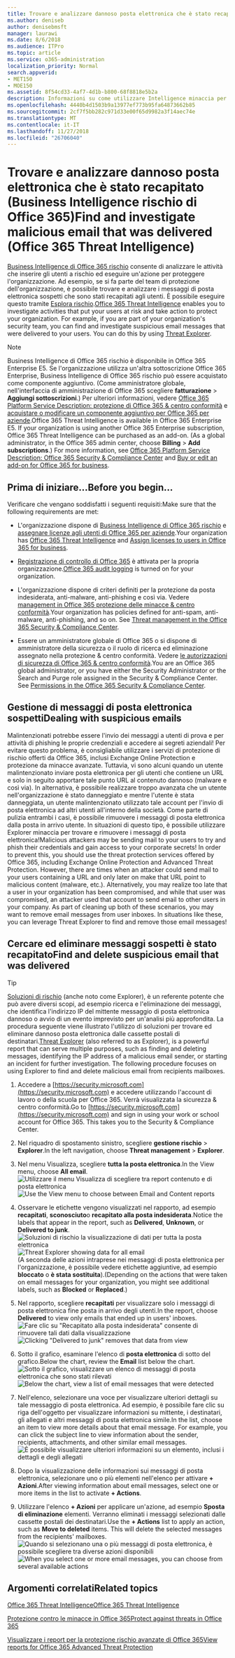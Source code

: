 ```yaml
---
title: Trovare e analizzare dannoso posta elettronica che è stato recapitato (Business Intelligence rischio di Office 365)
ms.author: deniseb
author: denisebmsft
manager: laurawi
ms.date: 8/6/2018
ms.audience: ITPro
ms.topic: article
ms.service: o365-administration
localization_priority: Normal
search.appverid:
- MET150
- MOE150
ms.assetid: 8f54cd33-4af7-4d1b-b800-68f8818e5b2a
description: Informazioni su come utilizzare Intelligence minaccia per trovare e provare a utilizzare e-mail dannoso.
ms.openlocfilehash: 4440b4d1503b9a13977ef773b95fa64873662b85
ms.sourcegitcommit: 2cf7f5bb282c971d33e00f65d9982a3f14aec74e
ms.translationtype: MT
ms.contentlocale: it-IT
ms.lasthandoff: 11/27/2018
ms.locfileid: "26706040"
---
```

# <a name="find-and-investigate-malicious-email-that-was-delivered-office-365-threat-intelligence"></a><span data-ttu-id="32c58-103">Trovare e analizzare dannoso posta elettronica che è stato recapitato (Business Intelligence rischio di Office 365)</span><span class="sxs-lookup"><span data-stu-id="32c58-103">Find and investigate malicious email that was delivered (Office 365 Threat Intelligence)</span></span>

<span data-ttu-id="32c58-p101">[Business Intelligence di Office 365 rischio](office-365-ti.md) consente di analizzare le attività che inserire gli utenti a rischio ed eseguire un'azione per proteggere l'organizzazione. Ad esempio, se si fa parte del team di protezione dell'organizzazione, è possibile trovare e analizzare i messaggi di posta elettronica sospetti che sono stati recapitati agli utenti. È possibile eseguire questo tramite [Esplora rischio](get-started-with-ti.md#threat-explorer).</span><span class="sxs-lookup"><span data-stu-id="32c58-p101">[Office 365 Threat Intelligence](office-365-ti.md) enables you to investigate activities that put your users at risk and take action to protect your organization. For example, if you are part of your organization's security team, you can find and investigate suspicious email messages that were delivered to your users. You can do this by using [Threat Explorer](get-started-with-ti.md#threat-explorer).</span></span>
  
> [!NOTE]
> <span data-ttu-id="32c58-p102">Business Intelligence di Office 365 rischio è disponibile in Office 365 Enterprise E5. Se l'organizzazione utilizza un'altra sottoscrizione Office 365 Enterprise, Business Intelligence di Office 365 rischio può essere acquistato come componente aggiuntivo. (Come amministratore globale, nell'interfaccia di amministrazione di Office 365 scegliere **fatturazione** \> **Aggiungi sottoscrizioni**.) Per ulteriori informazioni, vedere [Office 365 Platform Service Description: protezione di Office 365 &amp; centro conformità](https://technet.microsoft.com/en-us/library/dn933793.aspx) e [acquistare o modificare un componente aggiuntivo per Office 365 per aziende](https://support.office.com/article/4e7b57d6-b93b-457d-aecd-0ea58bff07a6).</span><span class="sxs-lookup"><span data-stu-id="32c58-p102">Office 365 Threat Intelligence is available in Office 365 Enterprise E5. If your organization is using another Office 365 Enterprise subscription, Office 365 Threat Intelligence can be purchased as an add-on. (As a global administrator, in the Office 365 admin center, choose **Billing** \> **Add subscriptions**.) For more information, see [Office 365 Platform Service Description: Office 365 Security &amp; Compliance Center](https://technet.microsoft.com/en-us/library/dn933793.aspx) and [Buy or edit an add-on for Office 365 for business](https://support.office.com/article/4e7b57d6-b93b-457d-aecd-0ea58bff07a6).</span></span> 
  
## <a name="before-you-begin"></a><span data-ttu-id="32c58-110">Prima di iniziare...</span><span class="sxs-lookup"><span data-stu-id="32c58-110">Before you begin...</span></span>

<span data-ttu-id="32c58-111">Verificare che vengano soddisfatti i seguenti requisiti:</span><span class="sxs-lookup"><span data-stu-id="32c58-111">Make sure that the following requirements are met:</span></span>
  
- <span data-ttu-id="32c58-112">L'organizzazione dispone di [Business Intelligence di Office 365 rischio](office-365-ti.md) e [assegnare licenze agli utenti di Office 365 per aziende](https://support.office.com/article/997596b5-4173-4627-b915-36abac6786dc).</span><span class="sxs-lookup"><span data-stu-id="32c58-112">Your organization has [Office 365 Threat Intelligence](office-365-ti.md) and [Assign licenses to users in Office 365 for business](https://support.office.com/article/997596b5-4173-4627-b915-36abac6786dc).</span></span>
    
- <span data-ttu-id="32c58-113">[Registrazione di controllo di Office 365](turn-audit-log-search-on-or-off.md) è attivata per la propria organizzazione.</span><span class="sxs-lookup"><span data-stu-id="32c58-113">[Office 365 audit logging](turn-audit-log-search-on-or-off.md) is turned on for your organization.</span></span> 
    
- <span data-ttu-id="32c58-p103">L'organizzazione dispone di criteri definiti per la protezione da posta indesiderata, anti-malware, anti-phishing e così via. Vedere [management in Office 365 protezione delle minacce &amp; centro conformità](threat-management.md).</span><span class="sxs-lookup"><span data-stu-id="32c58-p103">Your organization has policies defined for anti-spam, anti-malware, anti-phishing, and so on. See [Threat management in the Office 365 Security &amp; Compliance Center](threat-management.md).</span></span>
    
- <span data-ttu-id="32c58-p104">Essere un amministratore globale di Office 365 o si dispone di amministratore della sicurezza o il ruolo di ricerca ed eliminazione assegnato nella protezione &amp; centro conformità. Vedere [le autorizzazioni di sicurezza di Office 365 &amp; centro conformità](permissions-in-the-security-and-compliance-center.md).</span><span class="sxs-lookup"><span data-stu-id="32c58-p104">You are an Office 365 global administrator, or you have either the Security Administrator or the Search and Purge role assigned in the Security &amp; Compliance Center. See [Permissions in the Office 365 Security &amp; Compliance Center](permissions-in-the-security-and-compliance-center.md).</span></span>
    
## <a name="dealing-with-suspicious-emails"></a><span data-ttu-id="32c58-118">Gestione di messaggi di posta elettronica sospetti</span><span class="sxs-lookup"><span data-stu-id="32c58-118">Dealing with suspicious emails</span></span>

<span data-ttu-id="32c58-p105">Malintenzionati potrebbe essere l'invio dei messaggi a utenti di prova e per attività di phishing le proprie credenziali e accedere ai segreti aziendali! Per evitare questo problema, è consigliabile utilizzare i servizi di protezione di rischio offerti da Office 365, inclusi Exchange Online Protection e protezione da minacce avanzate. Tuttavia, vi sono alcuni quando un utente malintenzionato inviare posta elettronica per gli utenti che contiene un URL e solo in seguito apportare tale punto URL al contenuto dannoso (malware e così via). In alternativa, è possibile realizzare troppo avanzata che un utente nell'organizzazione è stato danneggiato e mentre l'utente è stata danneggiata, un utente malintenzionato utilizzato tale account per l'invio di posta elettronica ad altri utenti all'interno della società. Come parte di pulizia entrambi i casi, è possibile rimuovere i messaggi di posta elettronica dalla posta in arrivo utente. In situazioni di questo tipo, è possibile utilizzare Explorer minaccia per trovare e rimuovere i messaggi di posta elettronica!</span><span class="sxs-lookup"><span data-stu-id="32c58-p105">Malicious attackers may be sending mail to your users to try and phish their credentials and gain access to your corporate secrets! In order to prevent this, you should use the threat protection services offered by Office 365, including Exchange Online Protection and Advanced Threat Protection. However, there are times when an attacker could send mail to your users containing a URL and only later on make that URL point to malicious content (malware, etc.). Alternatively, you may realize too late that a user in your organization has been compromised, and while that user was compromised, an attacker used that account to send email to other users in your company. As part of cleaning up both of these scenarios, you may want to remove email messages from user inboxes. In situations like these, you can leverage Threat Explorer to find and remove those email messages!</span></span>
  
## <a name="find-and-delete-suspicious-email-that-was-delivered"></a><span data-ttu-id="32c58-125">Cercare ed eliminare messaggi sospetti è stato recapitato</span><span class="sxs-lookup"><span data-stu-id="32c58-125">Find and delete suspicious email that was delivered</span></span>

> [!TIP]
> <span data-ttu-id="32c58-p106">[Soluzioni di rischio](get-started-with-ti.md#threat-explorer) (anche noto come Explorer), è un referente potente che può avere diversi scopi, ad esempio ricerca e l'eliminazione dei messaggi, che identifica l'indirizzo IP del mittente messaggio di posta elettronica dannoso o avvio di un evento imprevisto per un'analisi più approfondita. La procedura seguente viene illustrato l'utilizzo di soluzioni per trovare ed eliminare dannoso posta elettronica dalle cassette postali di destinatari.</span><span class="sxs-lookup"><span data-stu-id="32c58-p106">[Threat Explorer](get-started-with-ti.md#threat-explorer) (also referred to as Explorer), is a powerful report that can serve multiple purposes, such as finding and deleting messages, identifying the IP address of a malicious email sender, or starting an incident for further investigation. The following procedure focuses on using Explorer to find and delete malicious email from recipients mailboxes.</span></span> 
  
1. <span data-ttu-id="32c58-p107">Accedere a [https://security.microsoft.com](https://security.microsoft.com) e accedere utilizzando l'account di lavoro o della scuola per Office 365. Verrà visualizzata la sicurezza &amp; centro conformità.</span><span class="sxs-lookup"><span data-stu-id="32c58-p107">Go to [https://security.microsoft.com](https://security.microsoft.com) and sign in using your work or school account for Office 365. This takes you to the Security &amp; Compliance Center.</span></span> 
    
2. <span data-ttu-id="32c58-130">Nel riquadro di spostamento sinistro, scegliere **gestione rischio** \> **Explorer**.</span><span class="sxs-lookup"><span data-stu-id="32c58-130">In the left navigation, choose **Threat management** \> **Explorer**.</span></span>
    
3. <span data-ttu-id="32c58-131">Nel menu Visualizza, scegliere **tutta la posta elettronica**.</span><span class="sxs-lookup"><span data-stu-id="32c58-131">In the View menu, choose **All email**.</span></span><br/><span data-ttu-id="32c58-132">![Utilizzare il menu Visualizza di scegliere tra report contenuto e di posta elettronica](media/d39013ff-93b6-42f6-bee5-628895c251c2.png)</span><span class="sxs-lookup"><span data-stu-id="32c58-132">![Use the View menu to choose between Email and Content reports](media/d39013ff-93b6-42f6-bee5-628895c251c2.png)</span></span>
  
4. <span data-ttu-id="32c58-133">Osservare le etichette vengono visualizzati nel rapporto, ad esempio **recapitati**, **sconosciuto**o **recapitato alla posta indesiderata**.</span><span class="sxs-lookup"><span data-stu-id="32c58-133">Notice the labels that appear in the report, such as **Delivered**, **Unknown**, or **Delivered to junk**.</span></span><br/><span data-ttu-id="32c58-134">![Soluzioni di rischio la visualizzazione di dati per tutta la posta elettronica](media/208826ed-a85e-446f-b276-b5fdc312fbcb.png)</span><span class="sxs-lookup"><span data-stu-id="32c58-134">![Threat Explorer showing data for all email](media/208826ed-a85e-446f-b276-b5fdc312fbcb.png)</span></span><br/><span data-ttu-id="32c58-135">(A seconda delle azioni intraprese nei messaggi di posta elettronica per l'organizzazione, è possibile vedere etichette aggiuntive, ad esempio **bloccato** o **è stata sostituita**).</span><span class="sxs-lookup"><span data-stu-id="32c58-135">(Depending on the actions that were taken on email messages for your organization, you might see additional labels, such as **Blocked** or **Replaced**.)</span></span>
    
5. <span data-ttu-id="32c58-136">Nel rapporto, scegliere **recapitati** per visualizzare solo i messaggi di posta elettronica fine posta in arrivo degli utenti.</span><span class="sxs-lookup"><span data-stu-id="32c58-136">In the report, choose **Delivered** to view only emails that ended up in users' inboxes.</span></span><br/><span data-ttu-id="32c58-137">![Fare clic su "Recapitato alla posta indesiderata" consente di rimuovere tali dati dalla visualizzazione](media/e6fb2e47-461e-4f6f-8c65-c331bd858758.png)</span><span class="sxs-lookup"><span data-stu-id="32c58-137">![Clicking "Delivered to junk" removes that data from view](media/e6fb2e47-461e-4f6f-8c65-c331bd858758.png)</span></span>
  
6. <span data-ttu-id="32c58-138">Sotto il grafico, esaminare l'elenco di **posta elettronica** di sotto del grafico.</span><span class="sxs-lookup"><span data-stu-id="32c58-138">Below the chart, review the **Email** list below the chart.</span></span><br/><span data-ttu-id="32c58-139">![Sotto il grafico, visualizzare un elenco di messaggi di posta elettronica che sono stati rilevati](media/dfb60590-1236-499d-97da-86c68621e2bc.png)</span><span class="sxs-lookup"><span data-stu-id="32c58-139">![Below the chart, view a list of email messages that were detected](media/dfb60590-1236-499d-97da-86c68621e2bc.png)</span></span>
  
7. <span data-ttu-id="32c58-p108">Nell'elenco, selezionare una voce per visualizzare ulteriori dettagli su tale messaggio di posta elettronica. Ad esempio, è possibile fare clic su riga dell'oggetto per visualizzare informazioni su mittente, i destinatari, gli allegati e altri messaggi di posta elettronica simile.</span><span class="sxs-lookup"><span data-stu-id="32c58-p108">In the list, choose an item to view more details about that email message. For example, you can click the subject line to view information about the sender, recipients, attachments, and other similar email messages.</span></span><br/>![È possibile visualizzare ulteriori informazioni su un elemento, inclusi i dettagli e degli allegati](media/5a5707c3-d62a-4610-ae7b-900fff8708b2.png)
  
8. <span data-ttu-id="32c58-143">Dopo la visualizzazione delle informazioni sui messaggi di posta elettronica, selezionare uno o più elementi nell'elenco per attivare **+ Azioni**.</span><span class="sxs-lookup"><span data-stu-id="32c58-143">After viewing information about email messages, select one or more items in the list to activate **+ Actions**.</span></span>
    
9. <span data-ttu-id="32c58-p109">Utilizzare l'elenco **+ Azioni** per applicare un'azione, ad esempio **Sposta di eliminazione** elementi. Verranno eliminati i messaggi selezionati dalle cassette postali dei destinatari.</span><span class="sxs-lookup"><span data-stu-id="32c58-p109">Use the **+ Actions** list to apply an action, such as **Move to deleted** items. This will delete the selected messages from the recipients' mailboxes.</span></span><br/><span data-ttu-id="32c58-146">![Quando si selezionano una o più messaggi di posta elettronica, è possibile scegliere tra diverse azioni disponibili](media/ef12e10c-60a7-4f66-8f76-68d77ae26de1.png)</span><span class="sxs-lookup"><span data-stu-id="32c58-146">![When you select one or more email messages, you can choose from several available actions](media/ef12e10c-60a7-4f66-8f76-68d77ae26de1.png)</span></span>
  
## <a name="related-topics"></a><span data-ttu-id="32c58-147">Argomenti correlati</span><span class="sxs-lookup"><span data-stu-id="32c58-147">Related topics</span></span>

[<span data-ttu-id="32c58-148">Office 365 Threat Intelligence</span><span class="sxs-lookup"><span data-stu-id="32c58-148">Office 365 Threat Intelligence</span></span>](office-365-ti.md)
  
[<span data-ttu-id="32c58-149">Protezione contro le minacce in Office 365</span><span class="sxs-lookup"><span data-stu-id="32c58-149">Protect against threats in Office 365</span></span>](protect-against-threats.md)
  
[<span data-ttu-id="32c58-150">Visualizzare i report per la protezione rischio avanzate di Office 365</span><span class="sxs-lookup"><span data-stu-id="32c58-150">View reports for Office 365 Advanced Threat Protection</span></span>](view-reports-for-atp.md)
  

